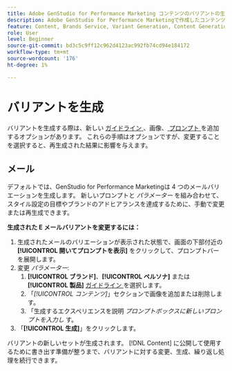 ```yaml
---
title: Adobe GenStudio for Performance Marketing コンテンツのバリアントの生成
description: Adobe GenStudio for Performance Marketingで作成したコンテンツのバリアントを生成する方法を説明します。
feature: Content, Brands Service, Variant Generation, Content Generation
role: User
level: Beginner
source-git-commit: bd3c5c9ff12c962d4123ac992fb74cd94e184172
workflow-type: tm+mt
source-wordcount: '176'
ht-degree: 1%

---
```



# バリアントを生成

バリアントを生成する際は、新しい [ ガイドライン ](/help/user-guide/guidelines/overview.md)、画像、[ プロンプト ](/help/user-guide/effective-prompts.md) を追加するオプションがあります。 これらの手順はオプションですが、変更することを選択すると、再生成された結果に影響を与えます。

## メール

デフォルトでは、GenStudio for Performance Marketingは 4 つのメールバリエーションを生成します。 新しいプロンプトと _パラメーター_ を組み合わせて、スタイル設定の目標やブランドのアドヒアランスを達成するために、手動で変更または再生成できます。

**生成された E メールバリアントを変更するには：**

1. 生成されたメールのバリエーションが表示された状態で、画面の下部付近の **[!UICONTROL 開いてプロンプトを表示]** をクリックして、プロンプトバーを展開します。
1. 変更 _パラメーター_:
   1. **[!UICONTROL ブランド]**、**[!UICONTROL ペルソナ]** または **[!UICONTROL 製品]** [ ガイドライン ](/help/user-guide/guidelines/overview.md) を選択します。
   1. 「_[!UICONTROL コンテンツ]_」セクションで画像を追加または削除します。
   1. 「生成するエクスペリエンスを説明 _プロンプトボックスに新しいプロンプトを入力し_ す。
1. 「**[!UICONTROL 生成]**」をクリックします。

バリアントの新しいセットが生成されます。 [!DNL Content] に公開して使用するために書き出す準備が整うまで、バリアントに対する変更、生成、繰り返し処理を続行できます。
